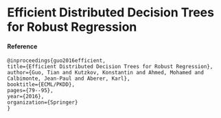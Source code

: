 # Efficient Distributed Decision Trees for Robust Regression



#### Reference


    @inproceedings{guo2016efficient,
    title={Efficient Distributed Decision Trees for Robust Regression},
    author={Guo, Tian and Kutzkov, Konstantin and Ahmed, Mohamed and Calbimonte, Jean-Paul and Aberer, Karl},
    booktitle={ECML/PKDD},
    pages={79--95},
    year={2016},
    organization={Springer}
    }
